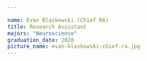 ```yaml
---

name: Evan Blaskowski (Chief RA)
title: Research Assistant
majors: "Neuroscience"
graduation_date: 2020
picture_name: evan-blaskowski-chief-ra.jpg
---
```

    
    
